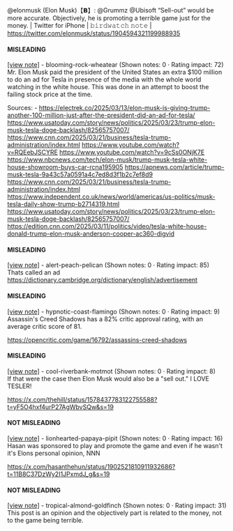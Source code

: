 @elonmusk (Elon Musk)【𝗕】: @Grummz @Ubisoft “Sell-out” would be more accurate. Objectively, he is promoting a terrible game just for the money. | Twitter for iPhone | 𝚋𝚒𝚛𝚍𝚠𝚊𝚝𝚌𝚑 𝚗𝚘𝚝𝚎 | https://twitter.com/elonmusk/status/1904594321199988935

#### MISLEADING

[[view note]](https://x.com/i/birdwatch/n/1904675756049129651) - blooming-rock-wheatear (Shown notes: 0 · Rating impact: 72)\
Mr. Elon Musk paid the president of the United States an extra $100 million to do an ad for Tesla in presence of the media with the whole world watching in the white house. This was done in an attempt to boost the failing stock price at the time.

Sources: - https://electrek.co/2025/03/13/elon-musk-is-giving-trump-another-100-million-just-after-the-president-did-an-ad-for-tesla/
https://www.usatoday.com/story/news/politics/2025/03/23/trump-elon-musk-tesla-doge-backlash/82565757007/
https://www.cnn.com/2025/03/21/business/tesla-trump-administration/index.html
https://www.youtube.com/watch?v=RQEebJSCYRE
https://www.youtube.com/watch?v=9cSs0ONjK7E
https://www.nbcnews.com/tech/elon-musk/trump-musk-tesla-white-house-showroom-buys-car-rcna195905
https://apnews.com/article/trump-musk-tesla-9a43c57a0591a4c7ed8d3f1b2c7ef8d9
https://www.cnn.com/2025/03/21/business/tesla-trump-administration/index.html
https://www.independent.co.uk/news/world/americas/us-politics/musk-tesla-daily-show-trump-b2714319.html
https://www.usatoday.com/story/news/politics/2025/03/23/trump-elon-musk-tesla-doge-backlash/82565757007/
https://edition.cnn.com/2025/03/11/politics/video/tesla-white-house-donald-trump-elon-musk-anderson-cooper-ac360-digvid

#### MISLEADING

[[view note]](https://x.com/i/birdwatch/n/1904665423909450174) - alert-peach-pelican (Shown notes: 0 · Rating impact: 85)\
Thats called an ad  https://dictionary.cambridge.org/dictionary/english/advertisement

#### MISLEADING

[[view note]](https://x.com/i/birdwatch/n/1904655035536900530) - hypnotic-coast-flamingo (Shown notes: 0 · Rating impact: 9)\
Assassin's Creed Shadows has a 82% critic approval rating, with an average critic score of 81.

https://opencritic.com/game/16792/assassins-creed-shadows

#### MISLEADING

[[view note]](https://x.com/i/birdwatch/n/1904610836884447251) - cool-riverbank-motmot (Shown notes: 0 · Rating impact: 8)\
If that were the case then Elon Musk would also be a "sell out." I LOVE TESLER!

https://x.com/thehill/status/1578437783122755588?t=yF5O4hxf4urP27AgWbvSQw&s=19

#### NOT MISLEADING

[[view note]](https://x.com/i/birdwatch/n/1904665145902850394) - lionhearted-papaya-pipit (Shown notes: 0 · Rating impact: 16)\
Hasan was sponsored to play and promote the game and even if he wasn't it's Elons personal opinion, NNN

https://x.com/hasanthehun/status/1902521810911932686?t=11B8C37DzWy2I1JPxmdJ_g&s=19 

#### NOT MISLEADING

[[view note]](https://x.com/i/birdwatch/n/1904664886979723632) - tropical-almond-goldfinch (Shown notes: 0 · Rating impact: 31)\
This post is an opinion and the objectively part is related to the money, not to the game being terrible.
